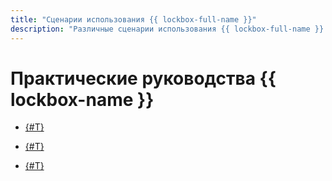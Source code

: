 ```yaml
---
title: "Сценарии использования {{ lockbox-full-name }}"
description: "Различные сценарии использования {{ lockbox-full-name }} в {{ yandex-cloud }}."
---
```


# Практические руководства {{ lockbox-name }}

* [{#T}](kubernetes-lockbox-secrets.md)


* [{#T}](ci-cd-serverless.md)


* [{#T}](gitlab-lockbox-integration.md)

